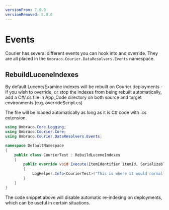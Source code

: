 ```yaml
---
versionFrom: 7.0.0
versionRemoved: 8.0.0
---
```


# Events

Courier has several different events you can hook into and override. They are all placed in the `Umbraco.Courier.DataResolvers.Events` namespace. 

## RebuildLuceneIndexes
By default Lucene/Examine indexes will be rebuilt on Courier deployments - if you wish to override, or stop the indexes from being rebuilt automatically, add a C#/.cs file in App_Code directory on both source and target environments (e.g. overrideScript.cs)

The file will be loaded automatically as long as it is C# code with .cs extension.


```csharp
using Umbraco.Core.Logging;
using Umbraco.Courier.Core;
using Umbraco.Courier.DataResolvers.Events;

namespace DefaultNamespace
{
    public class CourierTest : RebuildLuceneIndexes
    {
        public override void Execute(ItemIdentifier itemId, SerializableDictionary<string, string> parameters)
        {
            LogHelper.Info<CourierTest>("This is where it would normally have rebuilt the index");
        }
    }
}
```

The code snippet above will disable automatic re-indexing on deployments, which can be useful in certain situations.
